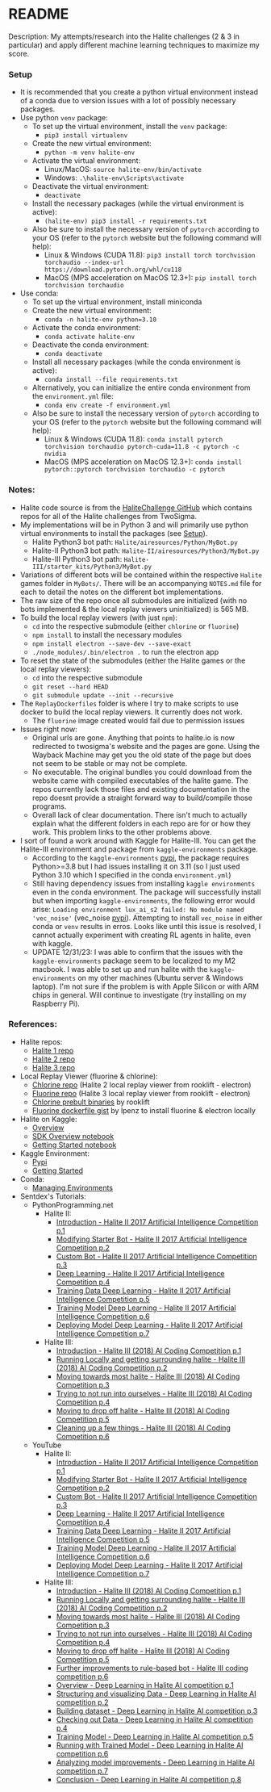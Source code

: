 # README

Description: My attempts/research into the Halite challenges (2 & 3 in particular) and apply different machine learning techniques to maximize my score.


### Setup

 - It is recommended that you create a python virtual environment instead of a conda due to version issues with a lot of possibly necessary packages.
 - Use python `venv` package:
     - To set up the virtual environment, install the `venv` package:
        - `pip3 install virtualenv`
     - Create the new virtual environment:
        - `python -m venv halite-env`
     - Activate the virtual environment:
        - Linux/MacOS: `source halite-env/bin/activate`
        - Windows: `.\halite-env\Scripts\activate`
     - Deactivate the virtual environment:
        - `deactivate`
     - Install the necessary packages (while the virtual environment is active):
        - `(halite-env) pip3 install -r requirements.txt`
     - Also be sure to install the necessary version of `pytorch` according to your OS (refer to the `pytorch` website but the following command will help):
        - Linux & Windows (CUDA 11.8): `pip3 install torch torchvision torchaudio --index-url https://download.pytorch.org/whl/cu118`
        - MacOS (MPS acceleration on MacOS 12.3+): `pip install torch torchvision torchaudio`
 - Use conda:
     - To set up the virtual environment, install miniconda
     - Create the new virtual environment:
         - `conda -n halite-env python=3.10`
     - Activate the conda environment:
         - `conda activate halite-env`
     - Deactivate the conda environment:
        - `conda deactivate`
     - Install all necessary packages (while the conda environment is active):
         - `conda install --file requirements.txt`
     - Alternatively, you can initialize the entire conda environment from the `environment.yml` file:
         - `conda env create -f environment.yml`
     - Also be sure to install the necessary version of `pytorch` according to your OS (refer to the `pytorch` website but the following command will help):
         - Linux & Windows (CUDA 11.8): `conda install pytorch torchvision torchaudio pytorch-cuda=11.8 -c pytorch -c nvidia`
         - MacOS (MPS acceleration on MacOS 12.3+): `conda install pytorch::pytorch torchvision torchaudio -c pytorch`


### Notes:

 - Halite code source is from the [HaliteChallenge GitHub](https://github.com/HaliteChallenge) which contains repos for all of the Halite challenges from TwoSigma.
 - My implementations will be in Python 3 and will primarily use python virtual environments to install the packages (see [Setup](#setup)).
     - Halite Python3 bot path: `Halite/airesources/Python/MyBot.py`
     - Halite-II Python3 bot path: `Halite-II/airesources/Python3/MyBot.py`
     - Halite-III Python3 bot path: `Halite-III/starter_kits/Python3/MyBot.py`
 - Variations of different bots will be contained within the respective `Halite` games folder in `MyBots/`. There will be an accompanying `NOTES.md` file for each to detail the notes on the different bot implementations.
 - The raw size of the repo once all submodules are initialized (with no bots implemented & the local replay viewers uninitialized) is 565 MB.
 - To build the local replay viewers (with just `npm`):
     - `cd` into the respective submodule (either `chlorine` or `fluorine`)
     - `npm install` to install the necessary modules
     - `npm install electron --save-dev --save-exact`
     - `./node_modules/.bin/electron .` to run the electron app
 - To reset the state of the submodules (either the Halite games or the local replay viewers):
     - `cd` into the respective submodule
     - `git reset --hard HEAD`
     - `git submodule update --init --recursive`
 - The `ReplayDockerfiles` folder is where I try to make scripts to use docker to build the local replay viewers. It currently does not work.
     - The `fluorine` image created would fail due to permission issues
 - Issues right now:
     - Original urls are gone. Anything that points to halite.io is now redirected to twosigma's website and the pages are gone. Using the Wayback Machine may get you the old state of the page but does not seem to be stable or may not be complete.
     - No executable. The original bundles you could download from the website came with compiled executables of the halite game. The repos currently lack those files and existing documentation in the repo doesnt provide a straight forward way to build/compile those programs.
     - Overall lack of clear documentation. There isn't much to actually explain what the different folders in each repo are for or how they work. This problem links to the other problems above.
 - I sort of found a work around with Kaggle for Halite-III. You can get the Halite-III environment and package from `kaggle-environments` package.
     - According to the `kaggle-environments` [pypi](https://pypi.org/project/kaggle-environments/), the package requires Python>=3.8 but I had issues installing it on 3.11 (so I just used Python 3.10 which I specified in the conda `environment.yml`)
     - Still having dependency issues from installing `kaggle environments` even in the conda environment. The package will successfully install but when importing `kaggle-environments`, the following error would arise: `Loading environment lux_ai_s2 failed: No module named 'vec_noise'` (vec_noise [pypi](https://pypi.org/project/vec-noise/)). Attempting to install `vec_noise` in either conda or `venv` results in erros. Looks like until this issue is resolved, I cannot actually experiment with creating RL agents in halite, even with kaggle.
     - UPDATE 12/31/23: I was able to confirm that the issues with the `kaggle-environments` package seem to be localized to my M2 macbook. I was able to set up and run halite with the `kaggle-environments` on my other machines (Ubuntu server & Windows laptop). I'm not sure if the problem is with Apple Silicon or with ARM chips in general. Will continue to investigate (try installing on my Raspberry Pi).


### References:

 - Halite repos:
     - [Halite 1 repo](https://github.com/HaliteChallenge/Halite)
     - [Halite 2 repo](https://github.com/HaliteChallenge/Halite-II)
     - [Halite 3 repo](https://github.com/HaliteChallenge/Halite-III)
 - Local Replay Viewer (fluorine & chlorine):
     - [Chlorine repo](https://github.com/rooklift/chlorine) (Halite 2 local replay viewer from rooklift - electron)
     - [Fluorine repo](https://github.com/rooklift/fluorine) (Halite 3 local replay viewer from rooklift - electron)
     - [Chlorine prebult binaries](https://github.com/rooklift/chlorine/releases) by rooklift
     - [Fluorine dockerfile gist](https://gist.github.com/lpenz/09776db42cf5bdb5d6a2553d53f8899e) by lpenz to install fluorine & electron locally
 - Halite on Kaggle:
     - [Overview](https://www.kaggle.com/c/halite/overview)
     - [SDK Overview notebook](https://www.kaggle.com/code/sam/halite-sdk-overview/notebook)
     - [Getting Started notebook](https://www.kaggle.com/code/alexisbcook/getting-started-with-halite/notebook)
 - Kaggle Environment:
     - [Pypi](https://pypi.org/project/kaggle-environments/)
     - [Getting Started](https://www.kaggle.com/code/tarunbisht11/get-started-with-kaggle-environment)
 - Conda:
     - [Managing Environments](https://conda.io/projects/conda/en/latest/user-guide/tasks/manage-environments.html)
 - Sentdex's Tutorials:
     - PythonProgramming.net
         - Halite II:
             - [Introduction - Halite II 2017 Artificial Intelligence Competition p.1](https://pythonprogramming.net/introduction-halite-ii-artificial-intelligence-competition/)
             - [Modifying Starter Bot - Halite II 2017 Artificial Intelligence Competition p.2](https://pythonprogramming.net/modify-starter-bot-halite-ii-artificial-intelligence-competition/)
             - [Custom Bot - Halite II 2017 Artificial Intelligence Competition p.3](https://pythonprogramming.net/custom-ai-halite-ii-artificial-intelligence-competition/)
             - [Deep Learning - Halite II 2017 Artificial Intelligence Competition p.4](https://pythonprogramming.net/deep-learning-halite-ii-artificial-intelligence-competition/)
             - [Training Data Deep Learning - Halite II 2017 Artificial Intelligence Competition p.5](https://pythonprogramming.net/training-data-deep-learning-halite-ii-artificial-intelligence-competition/)
             - [Training Model Deep Learning - Halite II 2017 Artificial Intelligence Competition p.6](https://pythonprogramming.net/training-model-deep-learning-halite-ii-artificial-intelligence-competition/)
             - [Deploying Model Deep Learning - Halite II 2017 Artificial Intelligence Competition p.7](https://pythonprogramming.net/deploying-model-deep-learning-halite-ii-artificial-intelligence-competition/)
         - Halite III:
             - [Introduction - Halite III (2018) AI Coding Competition p.1](https://pythonprogramming.net/introduction-halite-iii-ai-coding-competition/)
             - [Running Locally and getting surrounding halite - Halite III (2018) AI Coding Competition p.2](https://pythonprogramming.net/run-local-collect-halite-iii-ai-coding-competition/)
             - [Moving towards most halite - Halite III (2018) AI Coding Competition p.3](https://pythonprogramming.net/moving-to-halite-iii-ai-coding-competition/)
             - [Trying to not run into ourselves - Halite III (2018) AI Coding Competition p.4](https://pythonprogramming.net/not-running-into-halite-iii-ai-coding-competition/)
             - [Moving to drop off halite - Halite III (2018) AI Coding Competition p.5](https://pythonprogramming.net/dropping-off-halite-iii-ai-coding-competition/)
             - [Cleaning up a few things - Halite III (2018) AI Coding Competition p.6](https://pythonprogramming.net/cleaning-up-halite-iii-ai-coding-competition/)
     - YouTube
         - Halite II:
             - [Introduction - Halite II 2017 Artificial Intelligence Competition p.1](https://www.youtube.com/watch?v=QjAu5lJo4zs&list=PLQVvvaa0QuDeIXLGcc7ZxHSCq8br_d1P-&index=1&ab_channel=sentdex)
             - [Modifying Starter Bot - Halite II 2017 Artificial Intelligence Competition p.2](https://www.youtube.com/watch?v=0SVkERzPCSQ&list=PLQVvvaa0QuDeIXLGcc7ZxHSCq8br_d1P-&index=2&ab_channel=sentdex)
             - [Custom Bot - Halite II 2017 Artificial Intelligence Competition p.3](https://www.youtube.com/watch?v=vC3lQ3ZJE2Y&list=PLQVvvaa0QuDeIXLGcc7ZxHSCq8br_d1P-&index=3&ab_channel=sentdex)
             - [Deep Learning - Halite II 2017 Artificial Intelligence Competition p.4](https://www.youtube.com/watch?v=KPBRWF7ALPQ&list=PLQVvvaa0QuDeIXLGcc7ZxHSCq8br_d1P-&index=4&ab_channel=sentdex)
             - [Training Data Deep Learning - Halite II 2017 Artificial Intelligence Competition p.5](https://www.youtube.com/watch?v=OByH7g6T5-A&list=PLQVvvaa0QuDeIXLGcc7ZxHSCq8br_d1P-&index=5&ab_channel=sentdex)
             - [Training Model Deep Learning - Halite II 2017 Artificial Intelligence Competition p.6](https://www.youtube.com/watch?v=kA3gC-IMZZY&list=PLQVvvaa0QuDeIXLGcc7ZxHSCq8br_d1P-&index=6&ab_channel=sentdex)
             - [Deploying Model Deep Learning - Halite II 2017 Artificial Intelligence Competition p.7](https://www.youtube.com/watch?v=7UqRgcd0GwM&list=PLQVvvaa0QuDeIXLGcc7ZxHSCq8br_d1P-&index=7&ab_channel=sentdex)
         - Halite III:
             - [Introduction - Halite III (2018) AI Coding Competition p.1](https://www.youtube.com/watch?v=IXhZLRagXNU&list=PLQVvvaa0QuDcJe7DPD0I5J-EDKomQDKsz&index=1&ab_channel=sentdex)
             - [Running Locally and getting surrounding halite - Halite III (2018) AI Coding Competition p.2](https://www.youtube.com/watch?v=cu7t-GqtTRw&list=PLQVvvaa0QuDcJe7DPD0I5J-EDKomQDKsz&index=2&ab_channel=sentdex)
             - [Moving towards most halite - Halite III (2018) AI Coding Competition p.3](https://www.youtube.com/watch?v=xm25LaJANXc&list=PLQVvvaa0QuDcJe7DPD0I5J-EDKomQDKsz&index=3&ab_channel=sentdex)
             - [Trying to not run into ourselves - Halite III (2018) AI Coding Competition p.4](https://www.youtube.com/watch?v=hgWaow7L9m8&list=PLQVvvaa0QuDcJe7DPD0I5J-EDKomQDKsz&index=4&ab_channel=sentdex)
             - [Moving to drop off halite - Halite III (2018) AI Coding Competition p.5](https://www.youtube.com/watch?v=_h3HVbH93i4&list=PLQVvvaa0QuDcJe7DPD0I5J-EDKomQDKsz&index=5&ab_channel=sentdex)
             - [Further improvements to rule-based bot - Halite III coding competition p.6](https://www.youtube.com/watch?v=aMjSJGtXdeg&list=PLQVvvaa0QuDcJe7DPD0I5J-EDKomQDKsz&index=6&ab_channel=sentdex)
             - [Overview - Deep Learning in Halite AI competition p.1](https://www.youtube.com/watch?v=1niezMc2kpM&list=PLQVvvaa0QuDcJe7DPD0I5J-EDKomQDKsz&index=7&ab_channel=sentdex)
             - [Structuring and visualizing Data - Deep Learning in Halite AI competition p.2](https://www.youtube.com/watch?v=gCNIGvYbX1c&list=PLQVvvaa0QuDcJe7DPD0I5J-EDKomQDKsz&index=8&ab_channel=sentdex)
             - [Building dataset - Deep Learning in Halite AI competition p.3](https://www.youtube.com/watch?v=TjN3XeA2wGc&list=PLQVvvaa0QuDcJe7DPD0I5J-EDKomQDKsz&index=9&ab_channel=sentdex)
             - [Checking out Data - Deep Learning in Halite AI competition p.4](https://www.youtube.com/watch?v=Zub26O7C5J0&list=PLQVvvaa0QuDcJe7DPD0I5J-EDKomQDKsz&index=10&ab_channel=sentdex)
             - [Training Model - Deep Learning in Halite AI competition p.5](https://www.youtube.com/watch?v=m0UdvFdUyZM&list=PLQVvvaa0QuDcJe7DPD0I5J-EDKomQDKsz&index=11&ab_channel=sentdex)
             - [Running with Trained Model - Deep Learning in Halite AI competition p.6](https://www.youtube.com/watch?v=dGjPfDibhHw&list=PLQVvvaa0QuDcJe7DPD0I5J-EDKomQDKsz&index=12&ab_channel=sentdex)
             - [Analyzing model improvements - Deep Learning in Halite AI competition p.7](https://www.youtube.com/watch?v=hjQLx7QW5kg&list=PLQVvvaa0QuDcJe7DPD0I5J-EDKomQDKsz&index=13&ab_channel=sentdex)
             - [Conclusion - Deep Learning in Halite AI competition p.8](https://www.youtube.com/watch?v=Ln6A4g9NNnM&list=PLQVvvaa0QuDcJe7DPD0I5J-EDKomQDKsz&index=14&ab_channel=sentdex)